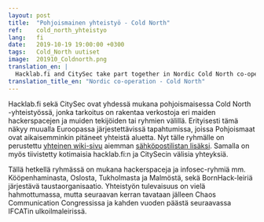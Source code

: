 ```yaml
---
layout: post
title:  "Pohjoismainen yhteistyö - Cold North"
ref:    cold_north_yhteistyo
lang:   fi
date:   2019-10-19 19:00:00 +0300
tags:   Cold_North uutiset
image:  201910_Coldnorth.png
translation_en: |
  Hacklab.fi and CitySec take part together in Nordic Cold North co-operation, which aims to build networks between hackerspaces and other groups or makers in Nordic countries. This will especially show in events held elsewhere in Europe, where the Nordic groups have previously kept together a shared area. Now this group has <a href="https://coldnorth.org/index.php/Main_Page">a brand new wiki site</a> in addition of the <a href="https://www.freelists.org/archive/nordic_hackerspaces/">previously existing mailing list</a>. Consequently, connections between hacklab.fi and CitySec have also been tightened.<br/> <br/>At the moment, the group has hackerspaces and infosec groups from e.g. Copenhagen, Oslo, Stockholm and Malmö, and members of background organisation behind BornHack camp. The future of the co-operation is still unfolding, but next time we'll be meeting in Chaos Communication Congress and in two years, in next IFCAT outdoor camp.
translation_title_en: "Nordic co-operation - Cold North"
---
```

Hacklab.fi sekä CitySec ovat yhdessä mukana pohjoismaisessa Cold North -yhteistyössä, jonka tarkoitus on rakentaa verkostoja eri maiden hackerspacejen ja muiden tekijöiden tai ryhmien välillä. Erityisesti tämä näkyy muualla Euroopassa järjestettävissä tapahtumissa, joissa Pohjoismaat ovat aikaisemminkin pitäneet yhteistä aluetta. Nyt tälle ryhmälle on perustettu <a href="https://coldnorth.org/index.php/Main_Page">yhteinen wiki-sivu</a> aiemman <a href="https://www.freelists.org/archive/nordic_hackerspaces/">sähköpostilistan lisäksi</a>. Samalla on myös tiivistetty kotimaisia hacklab.fi:n ja CitySecin välisia yhteyksiä.

Tällä hetkellä ryhmässä on mukana hackerspaceja ja infosec-ryhmiä mm. Kööpenhaminasta, Oslosta, Tukholmasta ja Malmöstä, sekä BornHack-leiriä järjestävä taustaorganisaatio. Yhteistyön tulevaisuus on vielä hahmottumassa, mutta seuraavan kerran tavataan jälleen Chaos Communication Congressissa ja kahden vuoden päästä seuraavassa IFCATin ulkoilmaleirissä.